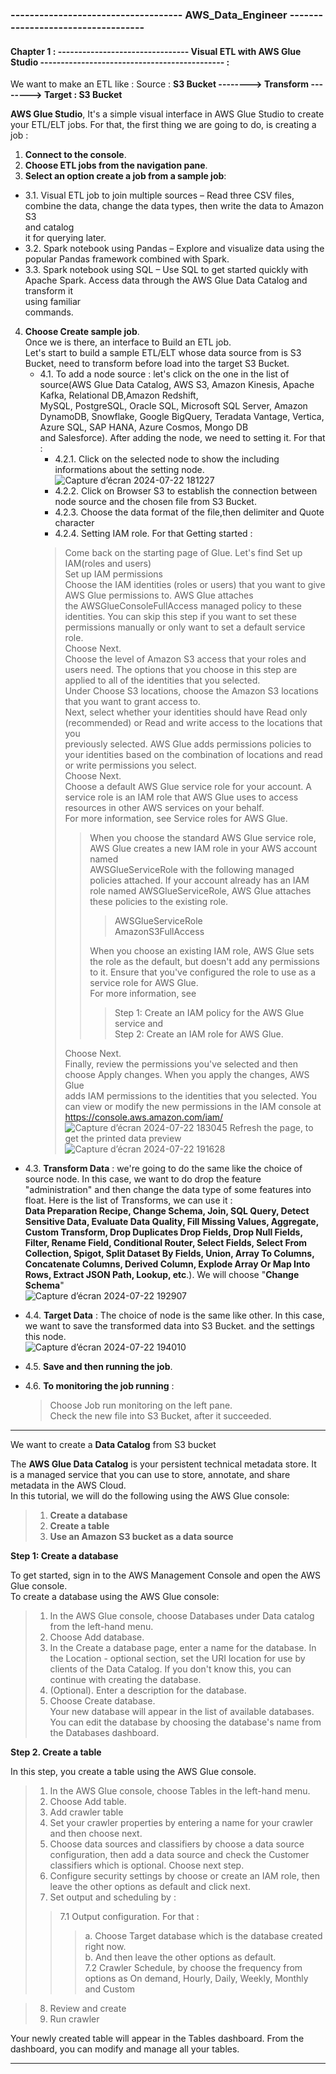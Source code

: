 ### ------------------------------------ AWS_Data_Engineer -----------------------------------

#### Chapter 1 : -------------------------------- Visual ETL with AWS Glue Studio --------------------------------------------- :
 

 We want to make an ETL like : Source : **S3 Bucket  --------> Transform --------> Target : S3 Bucket** <br>
 
**AWS Glue Studio**, It's a simple visual interface in AWS Glue Studio to create your ETL/ELT jobs. For that, the first thing we are going to do, is creating a job :<br>
 1. **Connect to the console**.<br>
 2. **Choose ETL jobs from the navigation pane**.<br>
 3. **Select an option create a job from a sample job**: <br>
   - 3.1. Visual ETL job to join multiple sources – Read three CSV files, combine the data, change the data types, then write the data to Amazon S3 <br> and catalog <br> it for querying later.<br>
   - 3.2. Spark notebook using Pandas – Explore and visualize data using the popular Pandas framework combined with Spark.<br>
   - 3.3. Spark notebook using SQL – Use SQL to get started quickly with Apache Spark. Access data through the AWS Glue Data Catalog and transform it<br> using familiar <br> commands.<br>
4. **Choose Create sample job**.<br>
Once we is there, an interface to Build an ETL job.<br>
Let's start to build a sample ETL/ELT whose data source from is S3 Bucket, need to transform before load into the target S3 Bucket.<br>
   - 4.1. To add a node source : let's click on the one in the list of source(AWS Glue Data Catalog, AWS S3, Amazon Kinesis, Apache Kafka, Relational DB,Amazon Redshift,<br> MySQL, PostgreSQL, Oracle SQL, Microsoft SQL Server, Amazon DynamoDB, Snowflake, Google BigQuery, Teradata Vantage, Vertica, Azure SQL, SAP HANA, Azure Cosmos, Mongo DB<br> and Salesforce). After adding the node, we need to setting it. For that :<br>
      + 4.2.1. Click on the selected node to show the including informations about the setting node.<br>
      ![Capture d’écran 2024-07-22 181227](https://github.com/user-attachments/assets/b54e2782-b4d9-4a9e-aec7-50e999982405)
      + 4.2.2. Click on Browser S3 to establish the connection between node source and the chosen file from S3 Bucket.<br>
      + 4.2.3. Choose the data format of the file,then delimiter and Quote character <br>
      + 4.2.4. Setting IAM role. For that Getting started : <br>
     > Come back on the starting page of Glue. Let's find Set up IAM(roles and users) <br>
     > Set up IAM permissions <br>
     > Choose the IAM identities (roles or users) that you want to give AWS Glue permissions to. AWS Glue attaches <br> the AWSGlueConsoleFullAccess managed policy to these
       identities. You can skip this step if you want to set these permissions manually or only want to set a default service role.<br>
     > Choose Next.<br>
     > Choose the level of Amazon S3 access that your roles and users need. The options that you choose in this step are applied to all of the identities that you selected.<br>
     > Under Choose S3 locations, choose the Amazon S3 locations that you want to grant access to.<br>
     > Next, select whether your identities should have Read only (recommended) or Read and write access to the locations that you <br> previously selected. AWS Glue adds
       permissions policies to your identities based on the combination of locations and read or write permissions you select.<br>
     > Choose Next.<br>
     > Choose a default AWS Glue service role for your account. A service role is an IAM role that AWS Glue uses to access resources in other AWS services on your behalf.<br> For more 
     information, see Service roles for AWS Glue.<br>
     >> When you choose the standard AWS Glue service role, AWS Glue creates a new IAM role in your AWS account named<br> AWSGlueServiceRole with the following managed policies 
        attached. If your account already has an IAM role named AWSGlueServiceRole, AWS Glue attaches these policies to the existing role.<br>
     >>> AWSGlueServiceRole<br>
     >>> AmazonS3FullAccess<br>
     >>
     >> When you choose an existing IAM role, AWS Glue sets the role as the default, but doesn't add any permissions to it. Ensure that you've configured the role to use as a 
        service role for AWS Glue.<br> For more information, see<br>
     >>> Step 1: Create an IAM policy for the AWS Glue service and<br>
     >>> Step 2: Create an IAM role for AWS Glue.<br>
     >
     > Choose Next.<br>
     > Finally, review the permissions you've selected and then choose Apply changes. When you apply the changes, AWS Glue<br> adds IAM permissions to the identities that you 
       selected. You can view or modify the new permissions in the IAM console at https://console.aws.amazon.com/iam/<br>
       ![Capture d’écran 2024-07-22 183045](https://github.com/user-attachments/assets/cf93f76d-09b9-458e-b03e-4d15c2c317b6)
     > Refresh the page, to get the printed data preview<br>
     ![Capture d’écran 2024-07-22 191628](https://github.com/user-attachments/assets/0072d613-f7bb-44a7-8678-ce7a6c65a6cc)
- 4.3. **Transform Data** : we're going to do the same like the choice of source node. In this case, we want to do drop the feature "administration" and then change the data type 
     of some features into float. Here is the list of Transforms, we can use it : <br>
     **Data Preparation Recipe, Change Schema, Join, SQL Query, Detect Sensitive Data, Evaluate Data Quality, Fill Missing Values, Aggregate, Custom Transform, Drop Duplicates 
       Drop Fields, Drop Null Fields, Filter, Rename Field, Conditional Router, Select Fields, Select From Collection, Spigot, Split Dataset By Fields, Union, Array To Columns,
       Concatenate Columns, Derived Column, Explode Array Or Map Into Rows, Extract JSON Path, Lookup, etc**.). We will choose "**Change Schema**"<br>
       ![Capture d’écran 2024-07-22 192907](https://github.com/user-attachments/assets/a99f0e88-813f-474a-912b-645c1f834dea)
- 4.4. **Target Data** : The choice of node is the same like other. In this case, we want to save the transformed data into S3 Bucket. and the settings this node.<br>
![Capture d’écran 2024-07-22 194010](https://github.com/user-attachments/assets/3405717d-90ba-4fc1-adfb-86eb81eaaaeb)
- 4.5. **Save and then running the job**.<br>

- 4.6. **To monitoring the job running** : <br>
  > Choose Job run monitoring on the left pane.<br>
  > Check the new file into S3 Bucket, after it succeeded.<br>

---------------------------------------------------------------------------

We want to create a **Data Catalog** from S3 bucket<br>

The **AWS Glue Data Catalog** is your persistent technical metadata store. It is a managed service that you can use to store, annotate, and share metadata in the AWS Cloud.<br>
In this tutorial, we will do the following using the AWS Glue console:<br>
> 1. **Create a database**<br>
> 2. **Create a table**<br>
> 3. **Use an Amazon S3 bucket as a data source**<br>

**Step 1: Create a database**<br>

To get started, sign in to the AWS Management Console and open the AWS Glue console.<br>
To create a database using the AWS Glue console:<br>
> 1. In the AWS Glue console, choose Databases under Data catalog from the left-hand menu.<br>
> 2. Choose Add database.<br>
> 3. In the Create a database page, enter a name for the database. In the Location - optional section, set the URI location for use by clients of the Data Catalog. If you don't know this, you can continue with creating the database.<br>
> 4. (Optional). Enter a description for the database.<br>
> 5. Choose Create database.<br>
Your new database will appear in the list of available databases. You can edit the database by choosing the database's name from the Databases dashboard.<br>

**Step 2. Create a table**<br>

In this step, you create a table using the AWS Glue console.<br>
> 1. In the AWS Glue console, choose Tables in the left-hand menu.<br>
> 2. Choose Add table.<br>
> 3. Add crawler table<br>
> 4. Set your crawler properties by entering a name for your crawler and then choose next.<br>
> 5. Choose data sources and classifiers by choose a data source configuration, then add a data source and check the Customer classifiers which is optional. Choose next step.<br>
> 6. Configure security settings by choose or create an IAM role, then leave the other options as default and click next.<br>
> 7. Set output and scheduling by :<br>
>> 7.1 Output configuration. For that :<br>
>>> a. Choose Target database which is the database created right now.<br>
>>>b. And then leave the other options as default.<br>
>> 7.2 Crawler Schedule, by choose the frequency from options as On demand, Hourly, Daily, Weekly, Monthly and Custom<br>

> 8. Review and create<br>
> 9. Run crawler<br>

Your newly created table will appear in the Tables dashboard. From the dashboard, you can modify and manage all your tables.<br>

-----------------------------------------------------------------------------------------------------------------------------------------------




